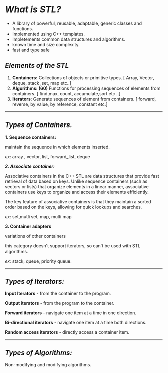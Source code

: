 # **_What is STL?_**

- A library of powerful, reusable, adaptable, generic classes and functions.
- Implemented using C++ templates.
- Impletements common data structures and algorithms.
- known time and size complexity.
- fast and type safe

## _Elements of the STL_

1. **Containers:**
   Collections of objects or primitive types.
   [ Array, Vector, deque, stack ,set, map etc..]
2. **Algorithms: (60)**
   Functions for processing sequences of elements from containers.
   [ find,max, count, accumulate,sort etc ..]
3. **Iterators**:
   Generate sequences of element from containers.
   [ forward, reverse, by value, by reference, constant etc.]

---

## **_Types of Containers._**

**1. Sequence containers:**

maintain the sequence in which elements inserted.

_ex:_ array , vector, list, forward_list, deque

_**2. Associate container:**_

Associative containers in the C++ STL are data structures that provide fast retrieval of data based on keys. Unlike sequence containers (such as vectors or lists) that organize elements in a linear manner, associative containers use keys to organize and access their elements efficiently.

The key feature of associative containers is that they maintain a sorted order based on the keys, allowing for quick lookups and searches.

_ex:_ set,mutli set, map, multi map

**3. Container adapters**

variations of other containers

this category doesn't support iterators, so can't be used with STL algorithms.

_ex:_ stack, queue, priority queue.

---

## **_Types of Iterators:_**

**Input Iterators** - from the container to the program.

**Output iterators** - from the program to the container.

**Forward iterators** - navigate one item at a time in one direction.

**Bi-directional iterators** - navigate one item at a time both directions.

**Random access iterators** - directly access a container item.

---

## _Types of Algorithms:_

Non-modifying and modifying algorithms.
